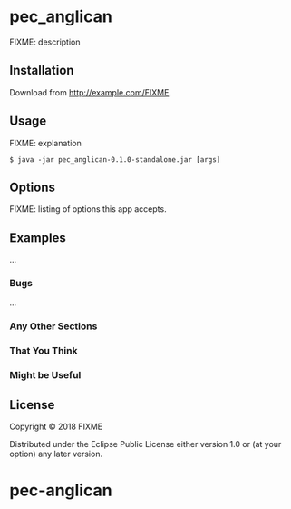 # pec_anglican

FIXME: description

## Installation

Download from http://example.com/FIXME.

## Usage

FIXME: explanation

    $ java -jar pec_anglican-0.1.0-standalone.jar [args]

## Options

FIXME: listing of options this app accepts.

## Examples

...

### Bugs

...

### Any Other Sections
### That You Think
### Might be Useful

## License

Copyright © 2018 FIXME

Distributed under the Eclipse Public License either version 1.0 or (at
your option) any later version.
# pec-anglican
